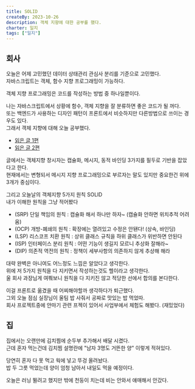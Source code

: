 ```yaml
---
title: SOLID
createBy: 2023-10-26
description: 객체 지향에 대한 공부를 했다.
charter: 일지
tags: ["일지"]
---
```


## 회사

오늘은 어제 고민했던 데이터 상태관리 관심사 분리를 기준으로 고민했다.  
자바스크립트는 객체, 함수 지향 프로그래밍이 가능하다.

객체 지향 프로그래밍은 코드를 작성하는 방법 중 하나일뿐이다.

나는 자바스크립트에서 상황에 함수, 객체 지향을 잘 분류하면 좋은 코드가 될 꺼다.  
또는 백엔드가 사용하는 디자인 패턴이 프론트에서 비슷하지만 다른방법으로 쓰이는 경우도 있다.  
그래서 객체 지향에 대해 오늘 공부했다.

- [읽은 글 1편](https://velog.io/@eddy_song/oop-starting-point)
- [읽은 글 2편](https://velog.io/@eddy_song/alan-kay-OOP)

글에서는 객체지향 창시자는 캡슐화, 메시지, 동적 바인딩 3가지를 필두로 기반을 잡았다고 한다.  
현재에서는 변형되서 메시지 지향 프로그래밍으로 부르자는 말도 있지만 중요한건 위에 3개가 중심이다.

그리고 오늘날의 객체지향 5가지 원칙 SOLID  
내가 이해한 원칙을 그냥 적어봤다

- (SRP) 단일 책임의 원칙 : 캡슐화 해서 하나만 하자~ (캡슐화 안하면 위치추적 어려움)
- (OCP) 개방-폐쇄의 원칙 : 확장에는 열려있고 수정은 안됀다! (상속, 바인딩)
- (LSP) 리스코프 치환 원칙 : 상위 클래스 규칙을 하위 클래스가 위반하면 안된다
- (ISP) 인터페이스 분리 원칙 : 어떤 기능이 생길지 모르니 추상화 잘해라~
- (DIP) 의존적 역전의 원칙 : 정책이 세부사항의 의존하지 않게 추상해 해라

대략 완벽은 아니여도 어느정도 느낌은 알았다고 생각한다.  
위에 저 5가지 원칙을 다 지키면서 작성하는것도 헬이라고 생각한다.  
울 회사 과장님게 여쭤보니 원칙을 다 지키진 않고 적당한 선에서 합의를 본다한다.

이걸 프론트로 옮겼을 때 어찌해야할까 생각하다가 퇴근했다.  
그외 오늘 점심 실장님이 울팀 밥 사줘서 공짜로 맛있는 밥 먹었따.  
회사 프로젝트중에 안마기 관련 프젝이 있어서 사업부에서 체험도 해봤다. (재밌었다)

## 집

집에서는 오랜만에 김치찜에 순두부 추가해서 배달 시켰다.  
근데 혼자 먹는건데 김치찜 설명란에 "남자 3명도 거뜬한 양" 이렇게 적혀있다.

당연히 혼자 다 못 먹고 웍에 넣고 뚜겅 올려놨다.  
밥 두 그릇 먹었는데 양이 엄청 남아서 내일도 먹을 예정이다.

오늘은 러닝 뛸려고 했지만 밖에 천둥이 치는데 비는 안와서 얘매해서 안갔다.
